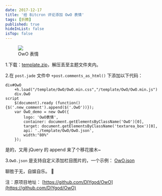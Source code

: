 ```yaml
---
date: 2017-12-17
title: '给 Bitcron 评论添加 OwO 表情'
tags: [折腾]
published: true
hideInList: false
isTop: false
---
```


<figure>
    <img src="https://pic.edui.fun/images/2017/12/owo-1.png" />
    <figcaption>OwO 表情</figcaption>
</figure>

<!--more-->

1.下载：[template.zip](https://pic.edui.fun/images/2017/12/template.zip)，解压丢至主题文件夹内。


2.在 `post.jade` 文件中 `+post.comments_as_html()` 下添加以下代码：

```jade
div#OwO
	+h.load("/template/OwO/OwO.min.css","/template/OwO/OwO.min.js")
	div.OwO
script
    $(document).ready (function(){$('.new_comment').append($('.OwO'))});
	var OwO_demo = new OwO({
		logo: 'OωO表情',
		container: document.getElementsByClassName('OwO')[0],
		target: document.getElementsByClassName('textarea_box')[0],
		api: './template/OwO/OwO.json',
        width:"80%"
	});
```

是的，又用 jQuery 的 append 来了个移花接木~

3.`OwO.json` 是支持自定义添加栏目图片的，一个示例： [OwO.json](https://raw.githubusercontent.com/iTanken/FrontProjects/master/OwO/data/OwO.json)

聊胜于无，自娱自乐。 💊


注：原项目地址： [https://github.com/DIYgod/OwO](https://github.com/DIYgod/OwO)